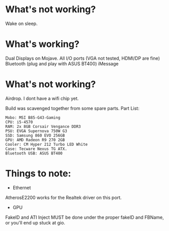# What's not working?

Wake on sleep. 

# What's working?
Dual Displays on Mojave.
All I/O ports (VGA not tested, HDMI/DP are fine)
Bluetooth (plug and play with ASUS BT400)
iMessage

# What's not working?
Airdrop. I dont have a wifi chip yet.

Build was scavenged together from some spare parts. 
Part List:
```
Mobo: MSI B85-G43-Gaming
CPU: i5-4570
RAM: 2x 8GB Corsair Vengance DDR3
PSU: EVGA Supernova 750W G3
SSD: Samsung 860 EVO 256GB
GPU: AMD Radeon R9 270 2GB
Cooler: CM Hyper 212 Turbo LED White
Case: Tecware Nexus TG ATX.
Bluetooth USB: ASUS BT400
```

# Things to note:
- Ethernet

AtherosE2200 works for the Realtek driver on this port.
- GPU

FakeID and ATI Inject MUST be done under the proper fakeID and FBName, or you'll end up stuck at gio.
